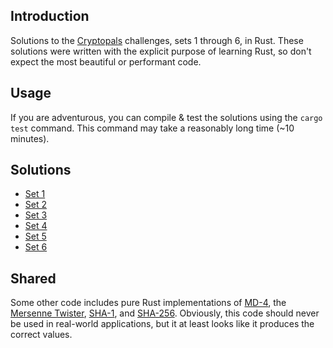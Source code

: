 ## Introduction 
Solutions to the [Cryptopals](https://cryptopals.com/) challenges, sets 1 through 6, in Rust. These solutions were written with the explicit purpose of learning Rust, so don't expect the most beautiful or performant code.

## Usage
If you are adventurous, you can compile & test the solutions using the `cargo test` command. This command may take a reasonably long time (~10 minutes).

## Solutions
* [Set 1](src/set1/mod.rs)
* [Set 2](src/set2/mod.rs)
* [Set 3](src/set3/mod.rs)
* [Set 4](src/set4/mod.rs)
* [Set 5](src/set5/mod.rs)
* [Set 6](src/set6/mod.rs)

## Shared
Some other code includes pure Rust implementations of [MD-4](src/shared/md4.rs), the [Mersenne Twister](src/shared/mersenne_twister.rs), [SHA-1](src/shared/sha1.rs), and [SHA-256](src/shared/sha256.rs). Obviously, this code should never be used in real-world applications, but it at least looks like it produces the correct values.
